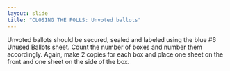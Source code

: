 ```yaml
---
layout: slide
title: "CLOSING THE POLLS: Unvoted ballots"
---
```


Unvoted ballots should be secured, sealed and labeled using the blue #6 Unused Ballots sheet. Count the number of boxes and number them accordingly. Again, make 2 copies for each box and place one sheet on the front and one sheet on the side of the box.
